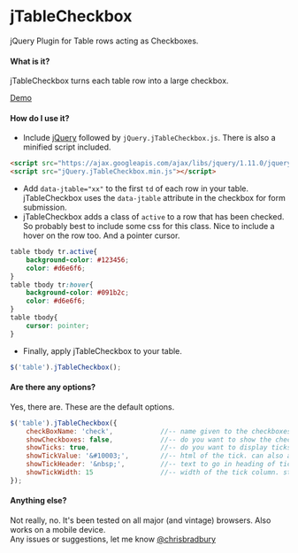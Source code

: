 jTableCheckbox
==============

jQuery Plugin for Table rows acting as Checkboxes.
#### What is it?
jTableCheckbox turns each table row into a large checkbox.  
  
[Demo](http://jtablecheckbox.chrisbradbury.net "jTableCheckbox Demo")
#### How do I use it?
* Include [jQuery](http://jquery.com/ "jQuery") followed by `jQuery.jTableCheckbox.js`. There is also a minified script included.
```html
<script src="https://ajax.googleapis.com/ajax/libs/jquery/1.11.0/jquery.min.js"></script>
<script src="jQuery.jTableCheckbox.min.js"></script>
```
* Add `data-jtable="xx"` to the first `td` of each row in your table. jTableCheckbox uses the `data-jtable` attribute in the checkbox for form submission.
* jTableCheckbox adds a class of `active` to a row that has been checked. So probably best to include some css for this class. Nice to include a hover on the row too. And a pointer cursor.
```css
table tbody tr.active{
    background-color: #123456;
    color: #d6e6f6;
}
table tbody tr:hover{
    background-color: #091b2c;
    color: #d6e6f6;
}
table tbody{
    cursor: pointer;
}
```
* Finally, apply jTableCheckbox to your table.
```javascript
$('table').jTableCheckbox();
```
#### Are there any options?
Yes, there are. These are the default options.
```javascript
$('table').jTableCheckbox({
    checkBoxName: 'check',            //-- name given to the checkboxes ie name="check[]"
    showCheckboxes: false,            //-- do you want to show the checkboxes in the table?
    showTicks: true,                  //-- do you want to display ticks in a far left column for selected rows?
    showTickValue: '&#10003;',        //-- html of the tick. can also accept <i class="icon-*"></i>
    showTickHeader: '&nbsp;',         //-- text to go in heading of tick column
    showTickWidth: 15                 //-- width of the tick column. stops it collapsing
});
```
#### Anything else?
Not really, no. It's been tested on all major (and vintage) browsers. Also works on a mobile device.  
Any issues or suggestions, let me know [@chrisbradbury](https://twitter.com/chrisbradbury, "Twitter chrisbradbury")
